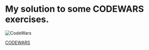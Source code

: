 # My solution to some CODEWARS exercises.

<img alt='CodeWars' src='https://www.codewars.com/users/PabloCabreraR/badges/large' />

[CODEWARS](https://www.codewars.com)